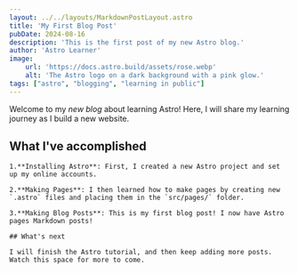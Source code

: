 ```yaml
---
layout: ../../layouts/MarkdownPostLayout.astro
title: 'My First Blog Post'
pubDate: 2024-08-16
description: 'This is the first post of my new Astro blog.'
author: 'Astro Learner'
image:
    url: 'https://docs.astro.build/assets/rose.webp'
    alt: 'The Astro logo on a dark background with a pink glow.'
tags: ["astro", "blogging", "learning in public"]
---
```

Welcome to my _new blog_ about learning Astro! Here, I will share my learning journey as I build a new website.

## What I've accomplished

    1.**Installing Astro**: First, I created a new Astro project and set up my online accounts.
    
    2.**Making Pages**: I then learned how to make pages by creating new `.astro` files and placing them in the `src/pages/` folder.

    3.**Making Blog Posts**: This is my first blog post! I now have Astro pages Markdown posts!

    ## What's next

    I will finish the Astro tutorial, and then keep adding more posts. Watch this space for more to come.